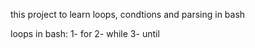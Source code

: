 this project to learn loops, condtions and parsing in bash

loops in bash:
	1- for 
	2- while
	3- until
